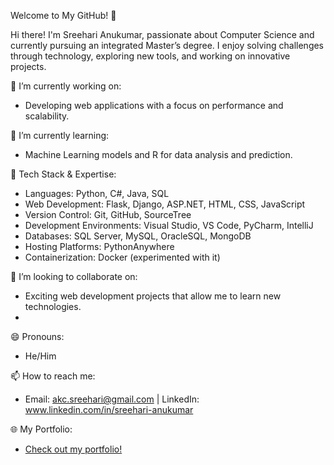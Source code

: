 Welcome to My GitHub! 👋

Hi there! I'm Sreehari Anukumar, passionate about Computer Science and currently pursuing an integrated Master’s degree. I enjoy solving challenges through technology, exploring new tools, and working on innovative projects.

🔭 I’m currently working on:
- Developing web applications with a focus on performance and scalability.
  
🌱 I’m currently learning:
- Machine Learning models and R for data analysis and prediction.

🎯 Tech Stack & Expertise:
- Languages: Python, C#, Java, SQL
- Web Development: Flask, Django, ASP.NET, HTML, CSS, JavaScript
- Version Control: Git, GitHub, SourceTree
- Development Environments: Visual Studio, VS Code, PyCharm, IntelliJ
- Databases: SQL Server, MySQL, OracleSQL, MongoDB
- Hosting Platforms: PythonAnywhere
- Containerization: Docker (experimented with it)

👯 I’m looking to collaborate on:
- Exciting web development projects that allow me to learn new technologies.
- 
😄 Pronouns:
- He/Him

📫 How to reach me:
- Email: akc.sreehari@gmail.com | LinkedIn: www.linkedin.com/in/sreehari-anukumar

🌐 My Portfolio:
- [Check out my portfolio!](https://sreeharia.pythonanywhere.com/)

